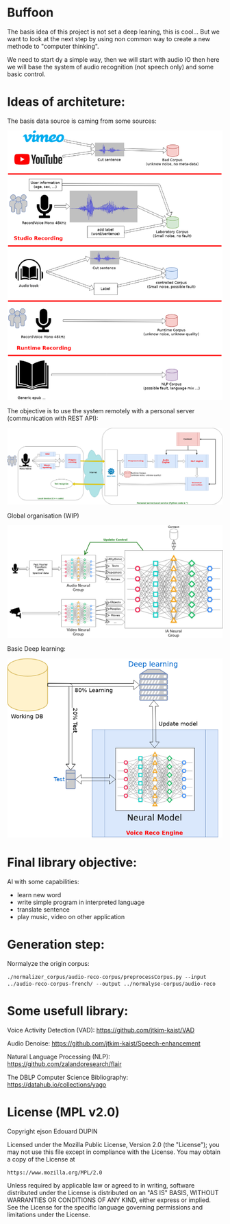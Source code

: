 Buffoon
=======

The basis idea of this project is not set a deep leaning, this is cool...
But we want to look at the next step by using non common way to create a
new methode to "computer thinking".

We need to start dy a simple way, then we will start with audio IO then
here we will base the system of audio recognition (not speech only) and some basic control.


Ideas of architeture:
=====================

The basis data source is caming from some sources:

![Data sources](images/data-sources.png)


The objective is to use the system remotely with a personal server (communication with REST API):

![Methode use the system](images/methode-use-system.png)


Global organisation (WIP)

![Neural organisation sources](images/neural-groups.png)


Basic Deep learning:

![Methode learning base](images/deep-learning-principle.png)


Final library objective:
========================

AI with some capabilities:
* learn new word
* write simple program in interpreted language
* translate sentence
* play music, video on other application
	
	


Generation step:
================

Normalyze the origin corpus:
```
./normalizer_corpus/audio-reco-corpus/preprocessCorpus.py --input ../audio-reco-corpus-french/ --output ../normalyse-corpus/audio-reco
```


Some usefull library:
=====================

Voice Activity Detection (VAD): https://github.com/jtkim-kaist/VAD

Audio Denoise: https://github.com/jtkim-kaist/Speech-enhancement

Natural Language Processing (NLP): https://github.com/zalandoresearch/flair

The DBLP Computer Science Bibliography: https://datahub.io/collections/yago



License (MPL v2.0)
=====================
Copyright ejson Edouard DUPIN

Licensed under the Mozilla Public License, Version 2.0 (the "License");
you may not use this file except in compliance with the License.
You may obtain a copy of the License at

    https://www.mozilla.org/MPL/2.0

Unless required by applicable law or agreed to in writing, software
distributed under the License is distributed on an "AS IS" BASIS,
WITHOUT WARRANTIES OR CONDITIONS OF ANY KIND, either express or implied.
See the License for the specific language governing permissions and
limitations under the License.

